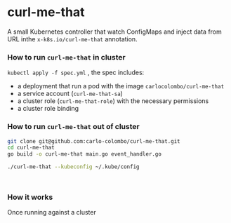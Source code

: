# curl-me-that

A small Kubernetes controller that watch ConfigMaps and inject data from URL inthe  `x-k8s.io/curl-me-that` annotation.

### How to run `curl-me-that` in cluster

`kubectl apply -f spec.yml` , the spec includes:
* a deployment that run a pod with the image `carlocolombo/curl-me-that`
* a service account (`curl-me-that-sa`)
* a cluster role (`curl-me-that-role`) with the necessary permissions
* a cluster role binding

### How to run `curl-me-that` out of cluster

```bash
git clone git@github.com:carlo-colombo/curl-me-that.git
cd curl-me-that
go build -o curl-me-that main.go event_handler.go

./curl-me-that --kubeconfig ~/.kube/config




```

### How it works

Once running against a cluster

